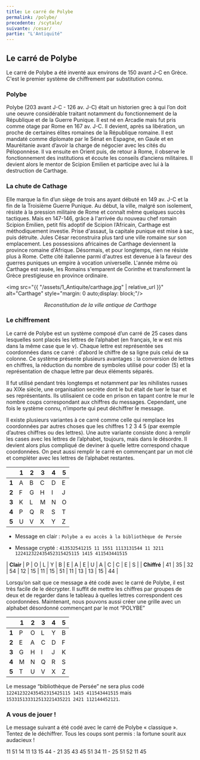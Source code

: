 ```yaml
---
title: Le carré de Polybe
permalink: /polybe/
precedente: /scytale/
suivante: /cesar/
partie: "L'Antiquité"
---
```


## Le carré de Polybe

Le carré de Polybe a été inventé aux environs de 150 avant J-C en Grèce. C'est le premier système de chiffrement par substitution connu.

### Polybe

Polybe (203 avant J-C - 126 av. J-C) était un historien grec à qui l’on doit une oeuvre considérable traitant notamment du fonctionnement de la République et de la Guerre Punique. Il est né en Arcadie mais fut pris comme otage par Rome en 167 av. J-C. Il devient, après sa libération, un proche de certaines élites romaines de la République romaine. Il est mandaté comme diplomate par le Sénat en Espagne, en Gaule et en Mauréitanie avant d’avoir la charge de négocier avec les cités du Péloponnèse. Il va ensuite en Orient puis, de retour à Rome, il observe le fonctionnement des institutions et écoute les conseils d’anciens militaires. Il devient alors le mentor de Scipion Emilien et participe avec lui à la destruction de Carthage.

### La chute de Cathage

Elle marque la fin d’un siège de trois ans ayant débuté en 149 av. J-C et la fin de la Troisième Guerre Punique. Au début, la ville, malgré son isolement, résiste à la pression militaire de Rome et connaît même quelques succès tactiques. Mais en 147-146, grâce à l'arrivée du nouveau chef romain Scipion Emilien, petit fils adoptif de Scipion l’Africain, Carthage est méthodiquement investie. Prise d'assaut, la capitale punique est mise à sac, puis détruite. Jules César reconstruira plus tard une ville romaine sur son emplacement. Les possessions africaines de Carthage deviennent la province romaine d'Afrique. Désormais, et pour longtemps, rien ne résiste plus à Rome. Cette cité italienne parmi d'autres est devenue à la faveur des guerres puniques un empire à vocation universelle. L'année même où Carthage est rasée, les Romains s'emparent de Corinthe et transforment la Grèce prestigieuse en province ordinaire.


<img src="{{ "/assets/1_Antiquite/carthage.jpg" | relative_url }}" alt="Carthage" style="margin: 0 auto;display: block;"/>
<p align="center"> <em>Reconstitution de la ville antique de Carthage</em> </p>

### Le chiffrement

Le carré de Polybe est un système composé d’un carré de 25 cases dans lesquelles sont placés les lettres de l’alphabet (en français, le w est mis dans la même case que le v). Chaque lettre est représentée ses coordonnées dans ce carré : d’abord le chiffre de sa ligne puis celui de sa colonne. Ce système présente plusieurs avantages : la conversion de lettres en chiffres, la réduction du nombre de symboles utilisé pour coder (5) et la représentation de chaque lettre par deux éléments séparés.

Il fut utilisé pendant très longtemps et notamment par les nihilistes russes au XIXe siècle, une organisation secrète dont le but était de tuer le tsar et ses représentants. Ils utilisaient ce code en prison en tapant contre le mur le nombre coups correspondant aux chiffres du messages. Cependant, une fois le système connu, n’importe qui peut déchiffrer le message.

Il existe plusieurs variantes à ce carré comme celle qui remplace les coordonnées par autres choses que les chiffres 1 2 3 4 5 (par exemple d’autres chiffres ou des lettres). Une autre variante consiste donc à remplir les cases avec les lettres de l’alphabet, toujours, mais dans le désordre. Il devient alors plus compliqué de deviner à quelle lettre correspond chaque coordonnées. On peut aussi remplir le carré en commençant par un mot clé et compléter avec les lettres de l’alphabet restantes.

|       | 1 | 2 | 3 | 4 | 5 |
|-------|---|---|---|---|---|
| **1** | A | B | C | D | E |
| **2** | F | G | H | I | J |
| **3** | K | L | M | N | O |
| **4** | P | Q | R | S | T |
| **5** | U | V | X | Y | Z |

* Message en clair : `Polybe a eu accès à la bibliothèque de Persée`

* Message crypté : `413532541215 11 1551 1113131544 11 3211 122412322435452315425115 1415 411543441515`


| **Clair**   | P  | O  | L  | Y  | B  | E  | A  | E  | U  | A  | C  | C  | E  | S  |
| **Chiffré** | 41 | 35 | 32 | 54 | 12 | 15 | 11 | 15 | 51 | 11 | 13 | 13 | 15 | 44 |


Lorsqu’on sait que ce message a été codé avec le carré de Polybe, il est très facile de le décrypter. Il suffit de mettre les chiffres par groupes de deux et de regarder dans le tableau à quelles lettres correspondent ces coordonnées.
Maintenant, nous pouvons aussi créer une grille avec un alphabet désordonné commençant par le mot “POLYBE”

|       | 1 | 2 | 3 | 4 | 5 |
|-------|---|---|---|---|---|
| **1** | P | O | L | Y | B |
| **2** | E | A | C | D | F |
| **3** | G | H | I | J | K |
| **4** | M | N | Q | R | S |
| **5** | T | U | V | X | Z |

Le message “bibliothèque de Persée” ne sera plus codé `122412322435452315425115 1415 411543441515` mais `153315133312513221435221 2421 112144452121`.

### A vous de jouer !

Le message suivant a été codé avec le carré de Polybe « classique ». Tentez de le déchiffrer. Tous les coups sont permis : la fortune sourit aux audacieux !

11 51 14 11 13 15 44 - 21 35 43 45 51 34 11 - 25 51 52 11 45
